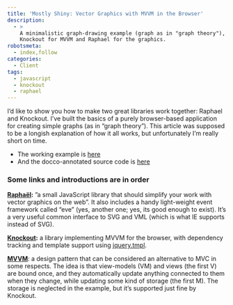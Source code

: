 ```yaml
---
title: 'Mostly Shiny: Vector Graphics with MVVM in the Browser'
description:
  - >
    A minimalistic graph-drawing example (graph as in "graph theory"), using
    Knockout for MVVM and Raphael for the graphics.
robotsmeta:
  - index,follow
categories:
  - Client
tags:
  - javascript
  - knockout
  - raphael
---
```

I’d like to show you how to make two great libraries work together: Raphael and Knockout. I’ve built the basics of a purely browser-based application for creating simple graphs (as in “graph theory”). This article was supposed to be a longish explanation of how it all works, but unfortunately I’m really short on time.

*   The working example is [here][1]
*   And the docco-annotated source code is [here][2]

 [1]: http://abesto.net/kor/index.html
 [2]: http://abesto.net/kor/docs/script.html

### Some links and introductions are in order

**[Raphaël][3]:** ”a small JavaScript library that should simplify your work with vector graphics on the web”. It also includes a handy light-weight event framework called “eve” (yes, another one; yes, its good enough to exist). It’s a very useful common interface to SVG and VML (which is what IE supports instead of SVG).

 [3]: http://raphaeljs.com/

**[Knockout][4]:** a library implementing MVVM for the browser, with dependency tracking and template support using [jquery.tmpl][5].

 [4]: http://knockoutjs.com/
 [5]: http://api.jquery.com/jquery.tmpl/

**[MVVM][6]**: a design pattern that can be considered an alternative to MVC in some respects. The idea is that view-models (VM) and views (the first V) are bound once, and they automatically update anything connected to them when they change, while updating some kind of storage (the first M). The storage is neglected in the example, but it’s supported just fine by Knockout.

 [6]: http://en.wikipedia.org/wiki/Model_View_ViewModel
